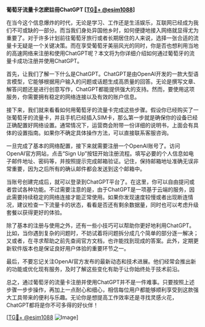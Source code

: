 **葡萄牙流量卡怎麽註冊ChatGPT [[TG💪+ @esim1088](https://t.me/s/esim1088)]**

在当今这个信息爆炸的时代，无论是学习、工作还是生活娱乐，互联网已经成为我们不可或缺的一部分。而当我们身处异国他乡时，如何便捷地接入网络就显得尤为重要了。对于许多计划前往葡萄牙旅行或者长期居住的人来说，选择一张合适的流量卡无疑是一个关键决策。而在享受葡萄牙美丽风光的同时，你是否也想利用当地的高速网络来注册和使用ChatGPT呢？本文将为你详细介绍如何通过葡萄牙的流量卡成功注册并使用ChatGPT。

首先，让我们了解一下什么是ChatGPT。ChatGPT是由OpenAI开发的一款大型语言模型，它能够根据用户输入的问题或话题生成高质量的回答。无论是撰写文章、解答问题还是进行创意写作，ChatGPT都能提供强大的支持。然而，要使用这项服务，你需要拥有稳定的网络连接以及有效的账户信息。

接下来，我们就来看看如何用葡萄牙的流量卡完成这些步骤。假设你已经购买了一张葡萄牙的流量卡，并且手机已经插入SIM卡，那么第一步就是确保你的设备已经正确配置好网络设置。通常情况下，运营商会附带一份详细的说明书，上面会有具体的设置指南。如果你不确定具体操作方法，可以直接联系客服咨询。

一旦完成了基本的网络配置，接下来就需要注册一个OpenAI账号了。访问OpenAI官方网站，点击“Sign Up”按钮开始注册流程。填写必要的个人信息如电子邮件地址、密码等，并按照提示完成邮箱验证。记住，保持邮箱地址准确无误非常重要，因为之后所有的确认邮件都会发送到这个邮箱中。

当账号创建完成后，就可以登录到ChatGPT平台了。在这里，你可以自由提问或者尝试各种功能。不过需要注意的是，由于ChatGPT是一项基于云端的服务，因此需要持续稳定的网络连接才能正常使用。如果你发现速度较慢或者出现断连情况，建议检查一下流量卡的状态，看看是否还有剩余数据量，同时也可以考虑升级套餐以获得更好的体验。

除了基本的注册与使用之外，还有一些小技巧可以帮助你更好地利用ChatGPT。比如，当你遇到复杂的问题时，不妨试着将问题拆分成几个简单的部分逐一解决；又或者，在寻求帮助之前先查阅官方文档，也许能找到现成的答案。此外，定期更新软件版本也是保证良好用户体验的重要环节之一。

最后，不要忘记关注OpenAI官方发布的最新动态和技术进展。他们经常会推出新的功能或优化现有服务，及时了解这些变化有助于让你始终处于技术前沿。

总之，通过葡萄牙的流量卡注册并使用ChatGPT并不是一件难事。只要按照上述步骤一步步操作，再加上一点耐心和细心，相信每位用户都能够顺利享受到这款强大工具带来的便利与乐趣。无论你是想提高工作效率还是寻找灵感火花，ChatGPT都将是你不可多得的好伙伴！

[[TG💪+ @esim1088](https://t.me/s/esim1088) ![Image](https://i.postimg.cc/4NQfJmqS/Snipaste-2025-05-13-00-14-12.png)]